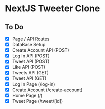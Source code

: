 # NextJS Tweeter Clone

## To Do

- [x] Page / API Routes
- [x] DataBase Setup
- [x] Create Account API (POST)
- [x] Log In API (POST)
- [x] Tweet API (POST)
- [x] Like API (POST)
- [x] Tweets API (GET)
- [x] Tweet API (GET)
- [x] Log In Page (/log-in)
- [x] Create Account (/create-account)
- [x] Home Page (/)
- [x] Tweet Page (/tweet/[id])
